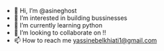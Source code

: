 - 👋 Hi, I’m @asineghost
- 👀 I’m interested in building bussinesses 
- 🌱 I’m currently learning python 
- 💞️ I’m looking to collaborate on !!
- 📫 How to reach me yassinebelkhiati1@gmail.com

<!---
asineghost/asineghost is a ✨ special ✨ repository because its `README.md` (this file) appears on your GitHub profile.
You can click the Preview link to take a look at your changes.
--->
